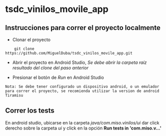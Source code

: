 # tsdc_vinilos_movile_app

## Instrucciones para correr el proyecto localmente

- Clonar el proyecto 

```
    git clone https://github.com/MiguelDuba/tsdc_vinilos_movile_app.git
```

- Abrir el proyecto en Android Studio, *Se debe abrir la carpeta raíz resultado del clone del paso anterior*

- Presionar el botón de *Run* en Android Studio

`Nota: Se debe tener configurado un dispositivo android, o un emulador para correr el proyecto, se recomienda utilizar la version de android Tiramisu`

## Correr los tests
En android studio, ubicarse en la carpeta *java/com.miso.vinilos/ui* dar click derecho sobre la carpeta *ui* y click en la opción **Run tests in 'com.miso.v...'**
